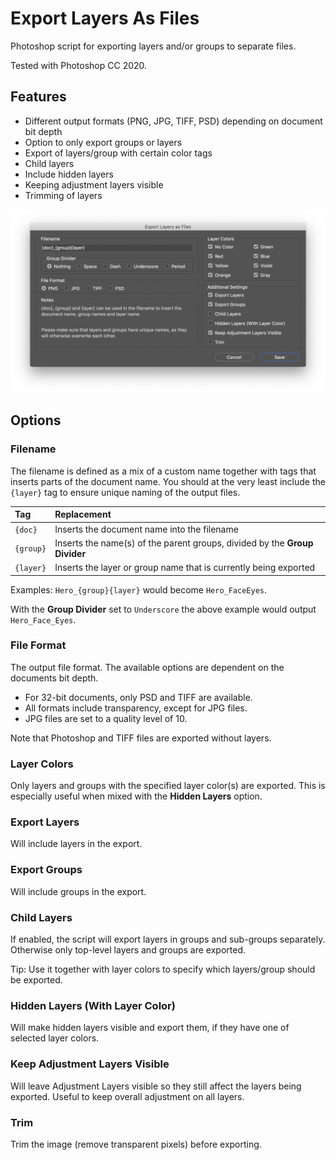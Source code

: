 # Export Layers As Files

Photoshop script for exporting layers and/or groups to separate files.

Tested with Photoshop CC 2020.

## Features

- Different output formats (PNG, JPG, TIFF, PSD) depending on document bit depth
- Option to only export groups or layers
- Export of layers/group with certain color tags
- Child layers
- Include hidden layers
- Keeping adjustment layers visible
- Trimming of layers

![](ScriptUI.png)

## Options

### Filename

The filename is defined as a mix of a custom name together with tags that inserts parts of the document name. You should at the very least include the `{layer}` tag to ensure unique naming of the output files.

| Tag | Replacement |
| :--- | :--- |
| `{doc}` | Inserts the document name into the filename |
| `{group}` | Inserts the name(s) of the parent groups, divided by the **Group Divider** |
| `{layer}` | Inserts the layer or group name that is currently being exported |

Examples: `Hero_{group}{layer}` would become `Hero_FaceEyes`.

With the **Group Divider** set to `Underscore` the above example would output `Hero_Face_Eyes`.

### File Format

The output file format. The available options are dependent on the documents bit depth.

- For 32-bit documents, only PSD and TIFF are available.
- All formats include transparency, except for JPG files.
- JPG files are set to a quality level of 10.

Note that Photoshop and TIFF files are exported without layers.

### Layer Colors

Only layers and groups with the specified layer color(s) are exported. This is especially useful when mixed with the **Hidden Layers** option.

### Export Layers

Will include layers in the export.

### Export Groups

Will include groups in the export.

### Child Layers

If enabled, the script will export layers in groups and sub-groups separately. Otherwise only top-level layers and groups are exported.

Tip: Use it together with layer colors to specify which layers/group should be exported.

### Hidden Layers (With Layer Color)

Will make hidden layers visible and export them, if they have one of selected layer colors.

### Keep Adjustment Layers Visible

Will leave Adjustment Layers visible so they still affect the layers being exported. Useful to keep overall adjustment on all layers.

### Trim

Trim the image (remove transparent pixels) before exporting.
